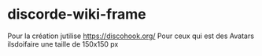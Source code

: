 ﻿# discorde-wiki-frame
Pour la création jutilise https://discohook.org/
Pour ceux qui est des Avatars ilsdoifaire une taille de 150x150 px
